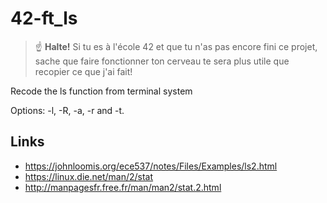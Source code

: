 # 42-ft_ls

> :point_up: **Halte!** Si tu es à l'école 42 et que tu n'as pas encore fini ce projet, sache que faire fonctionner ton cerveau te sera plus utile que recopier ce que j'ai fait!

Recode the ls function from terminal system

Options: -l, -R, -a, -r and -t.


## Links
- https://johnloomis.org/ece537/notes/Files/Examples/ls2.html
- https://linux.die.net/man/2/stat
- http://manpagesfr.free.fr/man/man2/stat.2.html
